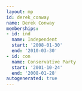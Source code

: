 ```yaml
---
layout: mp
id: derek_conway
name: Derek Conway
memberships:
- id: ind
  name: Independent
  start: '2008-01-30'
  end: '2010-03-30'
- id: con
  name: Conservative Party
  start: '2001-10-24'
  end: '2008-01-28'
autogenerated: true
---
```

